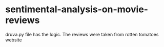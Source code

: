 # sentimental-analysis-on-movie-reviews

druva.py file has the logic.
The reviews were taken from rotten tomatoes website
